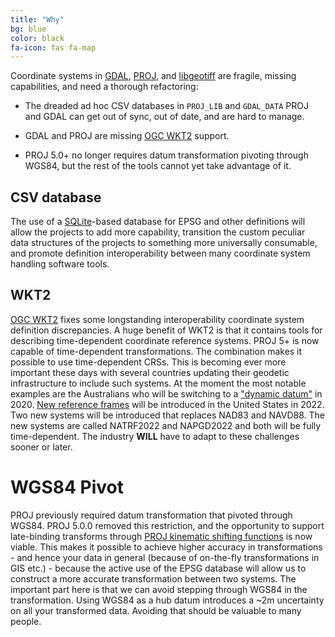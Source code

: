 ```yaml
---
title: "Why"
bg: blue
color: black
fa-icon: fas fa-map
---
```


Coordinate systems in [GDAL](http://gdal.org), [PROJ](https://proj4.org), and
[libgeotiff](https://trac.osgeo.org/geotiff/) are fragile, missing
capabilities, and need a thorough refactoring:

* The dreaded ad hoc CSV databases in `PROJ_LIB` and `GDAL_DATA` PROJ and GDAL can get
out of sync, out of date, and are hard to manage.

* GDAL and PROJ are missing [OGC WKT2](http://docs.opengeospatial.org/is/12-063r5/12-063r5.html) support.

* PROJ 5.0+ no longer requires datum transformation pivoting through WGS84, but
the rest of the tools cannot yet take advantage of it.

## CSV database

The use of a [SQLite](https://www.sqlite.org/index.html)-based database for EPSG and
other definitions will allow the projects to add more capability, transition the
custom peculiar data structures of the projects to something more universally
consumable, and promote definition interoperability between many coordinate system
handling software tools.

## WKT2

[OGC WKT2](http://docs.opengeospatial.org/is/12-063r5/12-063r5.html)  fixes some longstanding interoperability coordinate system definition
discrepancies.  A huge benefit of WKT2 is that it contains tools for describing
time-dependent coordinate reference systems. PROJ 5+ is now capable of
time-dependent transformations.  The combination makes it possible to use
time-dependent CRSs.  This is becoming ever more important these days with
several countries updating their geodetic infrastructure to include such
systems. At the moment the most notable examples are the Australians who will
be switching to a ["dynamic
datum"](http://www.ga.gov.au/scientific-topics/positioning-navigation/datum-modernisation)
in 2020. [New reference
frames](https://www.ngs.noaa.gov/datums/newdatums/index.shtml) will be
introduced in the United States in 2022. Two new systems will be introduced
that replaces NAD83 and NAVD88. The new systems are called NATRF2022 and
NAPGD2022 and both will be fully time-dependent. The industry **WILL** have to
adapt to these challenges sooner or later.

# WGS84 Pivot

PROJ previously required datum transformation that pivoted through WGS84. PROJ 5.0.0
removed this restriction, and the opportunity to support late-binding transforms through
[PROJ kinematic shifting functions](https://proj4.org/operations/transformations/deformation.html) is
now viable. This makes it possible to achieve higher accuracy in transformations -
and hence your data in general (because of on-the-fly transformations in GIS etc.) -
because the active use of the EPSG database will allow us to construct a more
accurate transformation between two systems. The important part here is that we
can avoid stepping through WGS84 in the transformation. Using WGS84 as a hub
datum introduces a ~2m uncertainty on all your transformed data. Avoiding that
should be valuable to many people.
